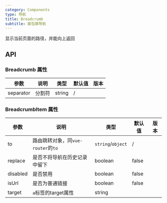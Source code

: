 ```yaml
---
category: Components
type: 导航
title: Breadcrumb
subtitle: 面包屑导航
---
```


显示当前页面的路径，并能向上返回

## API

### Breadcrumb 属性

| 参数       | 说明       | 类型                                                                                | 默认值     | 版本  |
|----------|----------|-----------------------------------------------------------------------------------|---------|-----|
| separator      | 分割符      | string                                                                            | /       |     |

### BreadcrumbItem 属性

| 参数       | 说明                        | 类型                | 默认值   | 版本  |
|----------|---------------------------|-------------------|-------|-----|
| to       | 路由跳转对象，同`vue-router`的`to` | `string`/`object` | /     |     |
| replace  | 是否不将导航在历史记录中留下            | boolean           | false |     |
| disabled | 是否禁用                      | boolean           | false |     |
| isUrl    | 是否为普通链接                   | boolean           | false |     |
| target   | `a`标签的target属性            | string            |  |     |
